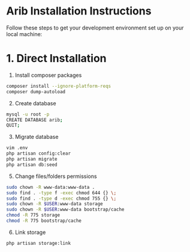 # Arib Installation Instructions

Follow these steps to get your development environment set up on your local machine:

# 1. Direct Installation
01. Install composer packages
```bash
composer install --ignore-platform-reqs
composer dump-autoload
```

02. Create database
```bash
mysql -u root -p
CREATE DATABASE arib;
QUIT;
```

03. Migrate database
```bash
vim .env
php artisan config:clear
php artisan migrate
php artisan db:seed
```

05. Change files/folders permissions
```bash
sudo chown -R www-data:www-data .
sudo find . -type f -exec chmod 644 {} \;
sudo find . -type d -exec chmod 755 {} \;
sudo chown -R $USER:www-data storage
sudo chown -R $USER:www-data bootstrap/cache
chmod -R 775 storage
chmod -R 775 bootstrap/cache
```

06. Link storage
```bash
php artisan storage:link
```
